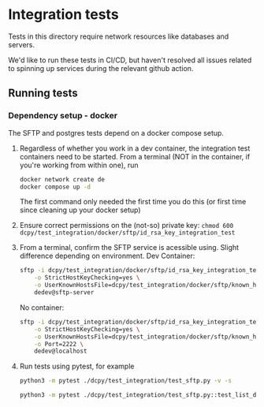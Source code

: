 # Integration tests

Tests in this directory require network resources like databases and servers.

We'd like to run these tests in CI/CD, but haven't resolved all issues related to spinning up services during the relevant github action.

## Running tests

### Dependency setup - docker

The SFTP and postgres tests depend on a docker compose setup.

1. Regardless of whether you work in a dev container, the integration test containers need to be started. From a terminal (NOT in the container, if you're working from within one), run

    ```bash
    docker network create de
    docker compose up -d
    ```

    The first command only needed the first time you do this (or first time since cleaning up your docker setup)

2. Ensure correct permissions on the (not-so) private key: `chmod 600 dcpy/test_integration/docker/sftp/id_rsa_key_integration_test`    

3. From a terminal, confirm the SFTP service is acessible using. Slight difference depending on environment. Dev Container:

    ```bash
    sftp -i dcpy/test_integration/docker/sftp/id_rsa_key_integration_test \
        -o StrictHostKeyChecking=yes \
        -o UserKnownHostsFile=dcpy/test_integration/docker/sftp/known_hosts_integration_test \
        dedev@sftp-server
    ```

    No container:

    ```bash
    sftp -i dcpy/test_integration/docker/sftp/id_rsa_key_integration_test \
        -o StrictHostKeyChecking=yes \
        -o UserKnownHostsFile=dcpy/test_integration/docker/sftp/known_hosts_integration_test \
        -o Port=2222 \
        dedev@localhost
    ```

3. Run tests using pytest, for example

    ```bash
    python3 -m pytest ./dcpy/test_integration/test_sftp.py -v -s
    ```

    ```bash
    python3 -m pytest ./dcpy/test_integration/test_sftp.py::test_list_directory -v -s
    ```
